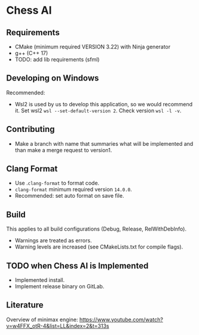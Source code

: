# Chess AI

## Requirements
- CMake (minimum required VERSION 3.22) with Ninja generator
- g++ (C++ 17)
- TODO: add lib requirements (sfml)

## Developing on Windows
Recommended:
- Wsl2 is used by us to develop this application, so we would recommend it.
Set wsl2 `wsl --set-default-version 2`. Check version `wsl -l -v`.

## Contributing
- Make a branch with name that summaries what will be implemented and than make a merge request
to version1.

## Clang Format
- Use .`clang-format` to format code.
- `clang-format` minimum required version `14.0.0`.
- Recommended: set auto format on save file.

## Build
This applies to all build configurations (Debug, Release, RelWithDebInfo).
- Warnings are treated as errors.
- Warning levels are increased (see CMakeLists.txt for compile flags).

## TODO when Chess AI is Implemented
- Implemented install.
- Implement release binary on GitLab.

## Literature
Overview of minimax engine: https://www.youtube.com/watch?v=w4FFX_otR-4&list=LL&index=2&t=313s
